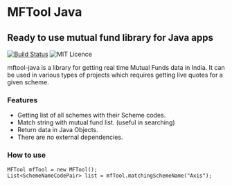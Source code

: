 # MFTool Java
## Ready to use mutual fund library for Java apps

[![Build Status](https://travis-ci.org/joemccann/dillinger.svg?branch=master)](https://github.com/ankitwasankar/mftool-java/actions/workflows/maven.yml)
![MIT Licence](https://camo.githubusercontent.com/8298ac0a88a52618cd97ba4cba6f34f63dd224a22031f283b0fec41a892c82cf/68747470733a2f2f696d672e736869656c64732e696f2f707970692f6c2f73656c656e69756d2d776972652e737667)

mftool-java is a library for getting real time Mutual Funds data in India. 
It can be used in various types of projects which requires getting live quotes for a given scheme.


### Features
- Getting list of all schemes with their Scheme codes.
- Match string with mutual fund list. (useful in searching)
- Return data in Java Objects.
- There are no external dependencies.

### How to use
```
MFTool mfTool = new MFTool();
List<SchemeNameCodePair> list = mfTool.matchingSchemeName("Axis");
```